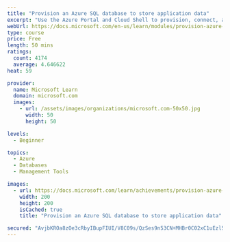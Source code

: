 ```yaml
---
title: "Provision an Azure SQL database to store application data"
excerpt: "Use the Azure Portal and Cloud Shell to provision, connect, and manage Azure SQL databases."
webUrl: https://docs.microsoft.com/en-us/learn/modules/provision-azure-sql-db/
type: course
price: Free
length: 50 mins
ratings:
  count: 4174
  average: 4.646622
heat: 59

provider:
  name: Microsoft Learn
  domain: microsoft.com
  images:
    - url: /assets/images/organizations/microsoft.com-50x50.jpg
      width: 50
      height: 50

levels:
  - Beginner

topics:
  - Azure
  - Databases
  - Management Tools

images:
  - url: https://docs.microsoft.com/learn/achievements/provision-azure-sql-db-social.png
    width: 200
    height: 200
    isCached: true
    title: "Provision an Azure SQL database to store application data"

secured: "AvjbKROa8zOe3cRbyIBupFIUI/V8C09s/QzSes9n53CN+MHBr0C02xC1uEzl52V/BUa3S5SE8beWLAiZpOFeQteWOthAfT1ruaGGcNI7U1eZBIagnOPAisN1o1Faer4LeyaKq1mltH4yPh8+7vI3lplPckBYZ5gEaPjy76bmOt6hn/vJhuBATSbYoijtVGGTaZaOhT4RiWt8bNX3DH3UQHaDJ+nb7FeFAcEnTkbR+xrZN2pSNWXo0ctam/y5NJw8R0Wqm4zS0VWEG1C1v67hV7UkA8AOUjtiIDsnSADAxF8ySGZ4sVIBSMxatoRU4hb6nLd4ucv4xPj/Uu85z2UTUveVvEQ7NdftXdUR6hVOfs+IwMStdwq9KamDI0d10jiTrwbdBy13bVqKuUHbi8s04Q==;3VNBXI2+RTRaM1dfwfVxVQ=="
---
```


